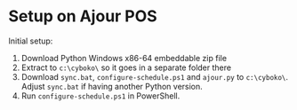 # Setup on Ajour POS

Initial setup:

1. Download Python Windows x86-64 embeddable zip file
2. Extract to `c:\cyboko\` so it goes in a separate folder there
3. Download `sync.bat`, `configure-schedule.ps1` and `ajour.py`
   to `c:\cyboko\`. Adjust `sync.bat` if having another Python
   version.
4. Run `configure-schedule.ps1` in PowerShell.
